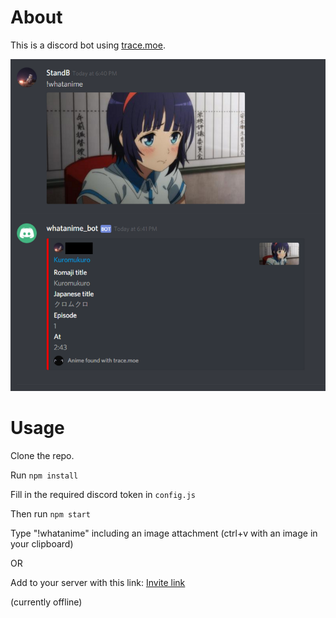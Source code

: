 # About
This is a discord bot using [trace.moe](https://trace.moe/).

![img](screen.png)

# Usage
Clone the repo.

Run `npm install`

Fill in the required discord token in `config.js`

Then run `npm start`

Type "!whatanime" including an image attachment (ctrl+v with an image in your clipboard)

OR

Add to your server with this link:
[Invite link](https://discord.com/oauth2/authorize?client_id=371938585445662720&scope=bot&permissions=117760)

(currently offline)
